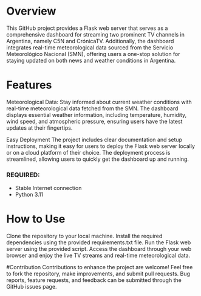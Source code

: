 # Overview
This GitHub project provides a Flask web server that serves as a comprehensive dashboard for streaming two prominent TV channels in Argentina, namely C5N and CrónicaTV. Additionally, the dashboard integrates real-time meteorological data sourced from the Servicio Meteorológico Nacional (SMN), offering users a one-stop solution for staying updated on both news and weather conditions in Argentina.

# Features
Meteorological Data: Stay informed about current weather conditions with real-time meteorological data fetched from the SMN. The dashboard displays essential weather information, including temperature, humidity, wind speed, and atmospheric pressure, ensuring users have the latest updates at their fingertips.

Easy Deployment  The project includes clear documentation and setup instructions, making it easy for users to deploy the Flask web server locally or on a cloud platform of their choice. The deployment process is streamlined, allowing users to quickly get the dashboard up and running.

### REQUIRED:
- Stable Internet connection
- Python 3.11

# How to Use
Clone the repository to your local machine.
Install the required dependencies using the provided requirements.txt file.
Run the Flask web server using the provided script.
Access the dashboard through your web browser and enjoy the live TV streams and real-time meteorological data.

#Contribution
Contributions to enhance the project are welcome! Feel free to fork the repository, make improvements, and submit pull requests. Bug reports, feature requests, and feedback can be submitted through the GitHub issues page.
